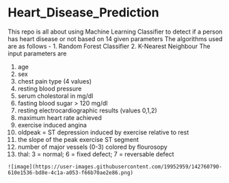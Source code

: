 # Heart_Disease_Prediction
This repo is all about using Machine Learning Classifier to detect if a person has heart disease or not based on 14 given parameters
The algorithms used are as follows  - 1. Random Forest Classifier    2. K-Nearest Neighbour
   The input parameters are 
   1. age
   2. sex
   3. chest pain type (4 values)
   4. resting blood pressure
   5. serum cholestoral in mg/dl
   6. fasting blood sugar > 120 mg/dl
   7. resting electrocardiographic results (values 0,1,2)
   8. maximum heart rate achieved
   9. exercise induced angina
   10. oldpeak = ST depression induced by exercise relative to rest
   11. the slope of the peak exercise ST segment
   12. number of major vessels (0-3) colored by flourosopy
   13. thal: 3 = normal; 6 = fixed defect; 7 = reversable defect



	![image](https://user-images.githubusercontent.com/19952959/142760790-610e1536-bd8e-4c1a-a053-f66b70ae2e86.png)
